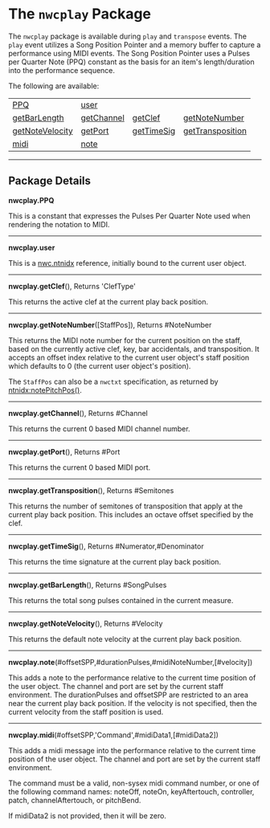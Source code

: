 # The `nwcplay` Package

The `nwcplay` package is available during `play` and `transpose` events. The `play` event utilizes a Song Position Pointer and a memory buffer to capture a performance using MIDI events. The Song Position Pointer uses a Pulses per Quarter Note (PPQ) constant as the basis for an item's length/duration into the performance sequence.

The following are available:

<table>
<tr>
<td><a href="#PPQ">PPQ</a></td>
<td><a href="#user">user</a></td>
</tr><tr>
<td><a href="#getBarLength">getBarLength</a></td>
<td><a href="#getChannel">getChannel</a></td>
<td><a href="#getClef">getClef</a></td>
<td><a href="#getNoteNumber">getNoteNumber</a></td>
</tr><tr>
<td><a href="#getNoteVelocity">getNoteVelocity</a></td>
<td><a href="#getPort">getPort</a></td>
<td><a href="#getTimeSig">getTimeSig</a></td>
<td><a href="#getTransposition">getTransposition</a></td>
</tr><tr>
<td><a href="#midi">midi</a></td>
<td><a href="#note">note</a></td>
</tr>
</table>


------------------
## Package Details

<a name="PPQ"></a>
**nwcplay.PPQ**

This is a constant that expresses the Pulses Per Quarter Note used when rendering the notation to MIDI.


------------------
<a name="user"></a>
**nwcplay.user**

This is a [nwc.ntnidx](nwc.ntnidx.md) reference, initially bound to the current user object.


------------------
<a name="getClef"></a>
**nwcplay.getClef**(), Returns 'ClefType'

This returns the active clef at the current play back position.


------------------
<a name="getNoteNumber"></a>
**nwcplay.getNoteNumber**([StaffPos]), Returns #NoteNumber

This returns the MIDI note number for the current position on the staff, based on the currently active clef, key, bar accidentals, and transposition. It accepts an offset index relative to the current user object's staff position which defaults to 0 (the current user object's position).

The `StaffPos` can also be a `nwctxt` specification, as returned by [ntnidx:notePitchPos()](nwc.ntnidx.md#notePitchPos).


------------------
<a name="getChannel"></a>
**nwcplay.getChannel**(), Returns #Channel

This returns the current 0 based MIDI channel number.


------------------
<a name="getPort"></a>
**nwcplay.getPort**(), Returns #Port

This returns the current 0 based MIDI port.


------------------
<a name="getTransposition"></a>
**nwcplay.getTransposition**(), Returns #Semitones

This returns the number of semitones of transposition that apply at the current play back position. This includes an octave offset specified by the clef.


------------------
<a name="getTimeSig"></a>
**nwcplay.getTimeSig**(), Returns #Numerator,#Denominator

This returns the time signature at the current play back position.


------------------
<a name="getBarLength"></a>
**nwcplay.getBarLength**(), Returns #SongPulses

This returns the total song pulses contained in the current measure.


------------------
<a name="getNoteVelocity"></a>
**nwcplay.getNoteVelocity**(), Returns #Velocity

This returns the default note velocity at the current play back position.


------------------
<a name="note"></a>
**nwcplay.note**(#offsetSPP,#durationPulses,#midiNoteNumber,[#velocity])

This adds a note to the performance relative to the current time position of the user object. The channel and port are set by the current staff environment. The durationPulses and offsetSPP are restricted to an area near the current play back position. If the velocity is not specified, then the current velocity from the staff position is used.


------------------
<a name="midi"></a>
**nwcplay.midi**(#offsetSPP,'Command',#midiData1,[#midiData2])

This adds a midi message into the performance relative to the current time position of the user object. The channel and port are set by the current staff environment.

The command must be a valid, non-sysex midi command number, or one of the following command names: noteOff, noteOn, keyAftertouch, controller, patch, channelAftertouch, or pitchBend.

If midiData2 is not provided, then it will be zero.
